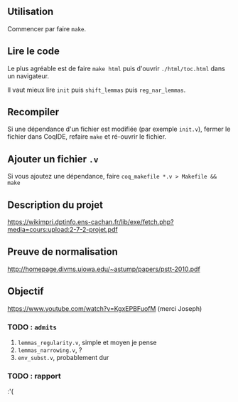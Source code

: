 Utilisation
-----------
Commencer par faire `make`.

Lire le code
------------
Le plus agréable est de faire `make html` puis d'ouvrir `./html/toc.html` dans un navigateur.

Il vaut mieux lire `init` puis `shift_lemmas` puis `reg_nar_lemmas`.

Recompiler
----------
Si une dépendance d'un fichier est modifiée (par exemple `init.v`), fermer le fichier dans CoqIDE, refaire `make` et ré-ouvrir le fichier.

Ajouter un fichier `.v`
------------------------
Si vous ajoutez une dépendance, faire `coq_makefile *.v > Makefile && make`

Description du projet
----------------------
https://wikimpri.dptinfo.ens-cachan.fr/lib/exe/fetch.php?media=cours:upload:2-7-2-projet.pdf

Preuve de normalisation
----------------------
http://homepage.divms.uiowa.edu/~astump/papers/pstt-2010.pdf

Objectif
---------------------
https://www.youtube.com/watch?v=KgxEPBFuofM (merci Joseph)

### TODO : `admits`

1. `lemmas_regularity.v`, simple et moyen je pense
2. `lemmas_narrowing.v`, ?
3. `env_subst.v`, probablement dur

### TODO : rapport

:'(
